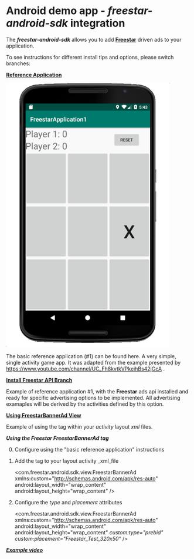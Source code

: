 # Android demo app - _freestar-android-sdk_ integration
The _**freestar-android-sdk**_ allows you to add [**Freestar**](https://www.freestar.com) driven ads to your application.

To see instructions for different install tips and options, please switch branches:

[**Reference Application**](https://freestarcapital/Freestar-Mobile-Android-SDK/new/master)

![**Basic Reference Application #1**](https://github.com/freestarcapital/Freestar-Mobile-Android-SDK/raw/master/images/app-FSA-1-0.png)

The basic reference application (#1) can be found here.  A very simple, single activity game app.  It was adapted from the example presented by https://www.youtube.com/channel/UC_Fh8kvtkVPkeihBs42jGcA .

[**Install Freestar API Branch**](https://freestarcapital/Freestar-Mobile-Android-SDK/new/freestar-api-install)

Example of reference application #1, with the **Freestar** ads api installed and ready for specific advertising options to be implemented.  All advertising examaples will be derived by the activities defined by this option.

[**Using FreestarBannerAd View**](https://freestarcapital/Freestar-Mobile-Android-SDK/new/freestar-banner-ad)

Example of using the <FreestarBannerAd> tag within your _activity_ layout _xml_ files.

_**Using the Freestar FreestarBannerAd tag**_

0) Configure using the "basic reference application" instructions

1) Add the *<FreestarBannerAd>* tag to your layout activity _xml_file

    <com.freestar.android.sdk.view.FreestarBannerAd
       xmlns:custom="http://schemas.android.com/apk/res-auto"
       android:layout_width="wrap_content"
       android:layout_height="wrap_content"
    />

2) Configure the _type_ and _placement_ attributes

    <com.freestar.android.sdk.view.FreestarBannerAd
       xmlns:custom="http://schemas.android.com/apk/res-auto"
       android:layout_width="wrap_content"
       android:layout_height="wrap_content"
       *custom:type="prebid"*
       *custom:placement="Freestar_Test_320x50"*
    />


[_**Example video**_](https://drive.google.com/open?id=1qFlshPINDZNs5RPi1OWu1M7-66PM1_7x)
